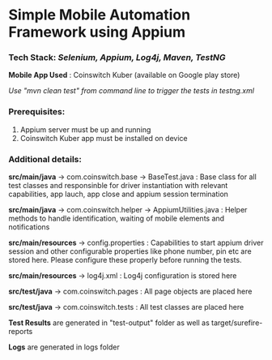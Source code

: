 # Simple Mobile Automation Framework using Appium

### Tech Stack: *Selenium, Appium, Log4j, Maven, TestNG*

**Mobile App Used** : Coinswitch Kuber (available on Google play store)

*Use "mvn clean test" from command line to trigger the tests in testng.xml*

### Prerequisites:
1. Appium server must be up and running
2. Coinswitch Kuber app must be installed on device

### Additional details:

**src/main/java** -> com.coinswitch.base -> BaseTest.java : Base class for all test classes and responsinble for driver instantiation with relevant capabilities, app lauch, app close and appium session termination

**src/main/java** -> com.coinswitch.helper -> AppiumUtilities.java : Helper methods to handle identification, waiting of mobile elements and notifications

**src/main/resources** -> config.properties : Capabilities to start appium driver session and other configurable properties like phone number, pin etc are stored here. Please configure these properly before running the tests.

**src/main/resources** -> log4j.xml : Log4j configuration is stored here

**src/test/java** -> com.coinswitch.pages : All page objects are placed here

**src/test/java** -> com.coinswitch.tests : All test classes are placed here

**Test Results** are generated in "test-output" folder as well as target/surefire-reports

**Logs** are generated in logs folder
